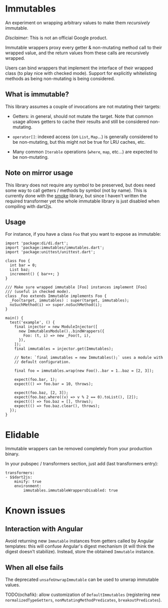 # Immutables

An experiment on wrapping arbitrary values to make them *recursively* immutable.

_Disclaimer_: This is not an official Google product.

Immutable wrappers proxy every getter & non-mutating method call to their
wrapped value, and the return values from these calls are recursively wrapped.

Users can bind wrappers that implement the interface of their wrapped class
(to play nice with checked mode). Support for explicitly whitelisting methods
as being non-mutating is being considered.

## What is immutable?

This library assumes a couple of invocations are not mutating their targets:

* Getters: in general, should not mutate the target. Note that common usage
allows getters to cache their results and still be considered non-mutating.

* `operator[]`: indexed access (on `List`, `Map`...) is generally considered to
be non-mutating, but this might not be true for LRU caches, etc.

* Many common `Iterable` operations (`where`, `map`, etc...) are expected to be
non-mutating.

## Note on mirror usage

This library does not require any symbol to be preserved, but does need some
way to call getters / methods by symbol (not by name). This is currently done
with the [smoke](https://pub.dartlang.org/packages/smoke) library, but since I
haven't written the required transformer yet the whole immutable library is just
disabled when compiling with dart2js.

## Usage

For instance, if you have a class `Foo` that you want to expose as immutable:

    import 'package:di/di.dart';
    import 'package:immutables/immutables.dart';
    import 'package:unittest/unittest.dart';

    class Foo {
      int bar = 0;
      List baz;
      increment() { bar++; }
    }

    /// Make sure wrapped immutable [Foo] instances implement [Foo]
    /// (useful in checked mode).
    class _Foo extends Immutable implements Foo {
      _Foo(target, immutables) : super(target, immutables);
      noSuchMethod(i) => super.noSuchMethod(i);
    }

    main() {
      test('example', () {
        final injector = new ModuleInjector([
          new ImmutablesModule()..bindWrappers({
            Foo: (t, i) => new _Foo(t, i),
          }),
        ]);
        final immutables = injector.get(Immutables);

        // Note: `final immutables = new Immutables();` uses a module with
        // default configuration.

        final foo = immutables.wrap(new Foo()..bar = 1..baz = [2, 3]);

        expect(foo.bar, 1);
        expect(() => foo.bar = 10, throws);

        expect(foo.baz, [2, 3]);
        expect(foo.baz.where((v) => v % 2 == 0).toList(), [2]);
        expect(() => foo.baz = [], throws);
        expect(() => foo.baz.clear(), throws);
      });
    }

# Elidable

Immutable wrappers can be removed completely from your production binary.

In your pubspec / transformers section, just add (last transformers entry):

```
transformers:
- $$dart2js:
    minify: true
    environment:
        immutables.immutableWrappersDisabled: true
```

# Known issues

## Interaction with Angular

Avoid returning new `Immutable` instances from getters called by Angular
templates: this will confuse Angular's digest mechanism (it will think the
digest doesn't stabilize). Instead, store the obtained `Immutable` instance.

## When all else fails

The deprecated `unsafeUnwrapImmutable` can be used to unwrap immutable values.

TODO(ochafik): allow customization of `DefaultImmutables` (registering new
`normalizedTypeGetters`, `nonMutatingMethodPredicates`, `breakoutPredicates`).
